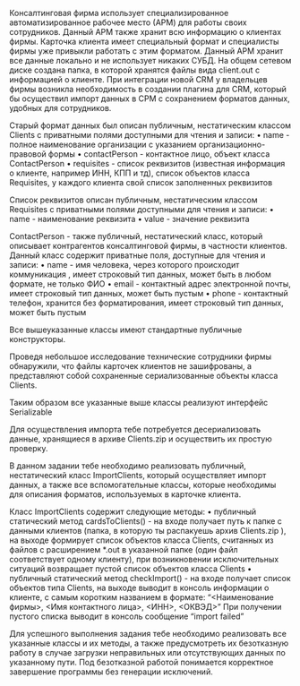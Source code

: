 Консалтинговая фирма использует специализированное автоматизированное рабочее место (АРМ) для работы своих сотрудников. 
Данный АРМ также хранит всю информацию о клиентах фирмы. Карточка клиента имеет специальный формат и специалисты фирмы уже привыкли работать с этим форматом. 
Данный АРМ хранит все данные локально и  не использует никаких СУБД. На общем сетевом диске создана папка, в которой хранятся файлы вида client.out с информацией о клиенте.
При интеграции новой CRM у владельцев фирмы возникла необходимость в создании плагина для CRM, который бы осуществил импорт данных  в СРМ с сохранением форматов данных,
удобных для сотрудников. 

Старый формат данных был описан публичным, нестатическим классом Clients c приватными полями доступными для чтения и записи:
•	name - полное наименование организации с указанием организационно-правовой формы
•	contactPerson - контактное лицо, объект класса ContactPerson
•	requisites - список реквизитов (известная информация о клиенте, например ИНН, КПП и тд), список объектов класса Requisites,
у каждого клиента свой список заполненных реквизитов

Список реквизитов описан публичным, нестатическим классом Requisites с приватными полями доступными для чтения и записи: 
•	name - наименование реквизита
•	value - значение реквизита

ContactPerson - также публичный, нестатический класс, который описывает контрагентов консалтинговой фирмы, в частности клиентов. 
Данный класс содержит приватные поля, доступные для чтения и записи:
•	name - имя человека, через которого происходит коммуникация , имеет строковый тип данных, может быть в любом формате, не только ФИО
•	email - контактный адрес электронной почты, имеет строковый тип данных, может быть пустым
•	phone  - контактный телефон, хранится без форматирования, имеет строковый тип данных, может быть пустым

Все вышеуказанные классы имеют стандартные публичные конструкторы.

Проведя небольшое исследование технические сотрудники фирмы обнаружили, что файлы карточек клиентов не зашифрованы,
а представляют собой сохраненные сериализованные объекты класса Clients.

Таким образом все указанные выше классы реализуют интерфейс Serializable 

Для осуществления импорта тебе потребуется десериализовать данные, хранящиеся в архиве Clients.zip и осуществить их простую проверку.

В данном задании тебе необходимо реализовать публичный, нестатический класс ImportClients, который осуществляет импорт данных,
а также все вспомогательные классы, которые необходимы для описания форматов, используемых в карточке клиента.

Класс ImportClients содержит следующие методы:
•	публичный статический метод cardsToClients() - на входе получает путь к папке с данными клиентов (папка, в которую ты распакуешь архив Clients.zip ),
на выходе формирует список объектов класса Clients, считанных из файлов с расширением *.out  в указанной папке (один файл соответствует одному клиенту),
при возникновении исключительных ситуаций возвращает пустой список объектов класса Clients
•	публичный статический метод checkImport() - на входе получает список объектов типа Clients,
на выходе выводит в консоль информации о клиенте, с самым коротким названием  в формате: 
“<Наименование фирмы>, <Имя контактного лица>, <ИНН>, <ОКВЭД>”
	При получении пустого списка выводит в консоль сообщение “import failed”

Для успешного выполнения задания тебе необходимо реализовать все указанные классы и их методы,
а также предусмотреть их безотказную работу в случае загрузки неправильных или отсутствующих данных по указанному пути. 
Под безотказной работой понимается корректное завершение программы без генерации исключений.

